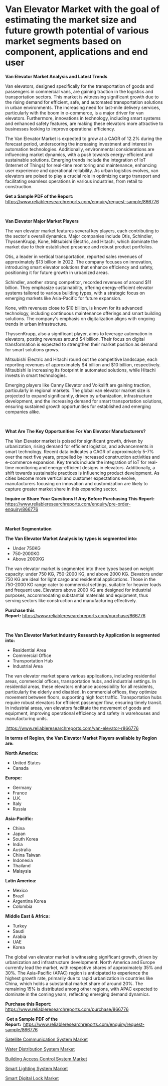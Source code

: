 <p><h1>Van Elevator Market with the goal of estimating the market size and future growth potential of various market segments based on component, applications and end user</h1></p><p><strong>Van Elevator Market Analysis and Latest Trends</strong></p>
<p><p>Van elevators, designed specifically for the transportation of goods and passengers in commercial vans, are gaining traction in the logistics and transportation sectors. This market is witnessing significant growth due to the rising demand for efficient, safe, and automated transportation solutions in urban environments. The increasing need for last-mile delivery services, particularly with the boom in e-commerce, is a major driver for van elevators. Furthermore, innovations in technology, including smart systems and enhanced safety features, are making these elevators more attractive to businesses looking to improve operational efficiency.</p><p>The Van Elevator Market is expected to grow at a CAGR of 12.2% during the forecast period, underscoring the increasing investment and interest in automation technologies. Additionally, environmental considerations are influencing market dynamics, with a push towards energy-efficient and sustainable solutions. Emerging trends include the integration of IoT (Internet of Things) for real-time monitoring and maintenance, enhancing user experience and operational reliability. As urban logistics evolves, van elevators are poised to play a crucial role in optimizing cargo transport and facilitating seamless operations in various industries, from retail to construction.</p></p>
<p><strong>Get a Sample PDF of the Report:&nbsp;</strong> <a href="https://www.reliableresearchreports.com/enquiry/request-sample/866776?utm_campaign=41&utm_medium=2&utm_source=Github&utm_content=ia&utm_term=19022025&utm_id=van-elevator">https://www.reliableresearchreports.com/enquiry/request-sample/866776</a></p>
<p>&nbsp;</p>
<p><strong>Van Elevator Major Market Players</strong></p>
<p><p>The van elevator market features several key players, each contributing to the sector's overall dynamics. Major companies include Otis, Schindler, ThyssenKrupp, Kone, Mitsubishi Electric, and Hitachi, which dominate the market due to their established presence and robust product portfolios. </p><p>Otis, a leader in vertical transportation, reported sales revenues of approximately $13 billion in 2022. The company focuses on innovation, introducing smart elevator solutions that enhance efficiency and safety, positioning it for future growth in urbanized areas.</p><p>Schindler, another strong competitor, recorded revenues of around $11 billion. They emphasize sustainability, offering energy-efficient elevator systems tailored to various building types, with a strategic focus on emerging markets like Asia-Pacific for future expansion.</p><p>Kone, with revenues close to $10 billion, is known for its advanced technology, including continuous maintenance offerings and smart building solutions. The company's emphasis on digitalization aligns with ongoing trends in urban infrastructure.</p><p>ThyssenKrupp, also a significant player, aims to leverage automation in elevators, posting revenues around $4 billion. Their focus on digital transformation is expected to strengthen their market position as demand for smart solutions grows.</p><p>Mitsubishi Electric and Hitachi round out the competitive landscape, each reporting revenues of approximately $4 billion and $10 billion, respectively. Mitsubishi is increasing its footprint in automated solutions, while Hitachi invests in smart technologies.</p><p>Emerging players like Canny Elevator and Volkslift are gaining traction, particularly in regional markets. The global van elevator market size is projected to expand significantly, driven by urbanization, infrastructure development, and the increasing demand for smart transportation solutions, ensuring sustained growth opportunities for established and emerging companies alike.</p></p>
<p>&nbsp;</p>
<p><strong>What Are The Key Opportunities For Van Elevator Manufacturers?</strong></p>
<p><p>The Van Elevator market is poised for significant growth, driven by urbanization, rising demand for efficient logistics, and advancements in smart technology. Recent data indicates a CAGR of approximately 5-7% over the next five years, propelled by increased construction activities and e-commerce expansion. Key trends include the integration of IoT for real-time monitoring and energy-efficient designs in elevators. Additionally, a shift towards sustainable practices is influencing product development. As cities become more vertical and customer expectations evolve, manufacturers focusing on innovation and customization are likely to capture greater market share in this expanding sector.</p></p>
<p><strong>Inquire or Share Your Questions If Any Before Purchasing This Report:</strong> <a href="https://www.reliableresearchreports.com/enquiry/pre-order-enquiry/866776?utm_campaign=41&utm_medium=2&utm_source=Github&utm_content=ia&utm_term=19022025&utm_id=van-elevator">https://www.reliableresearchreports.com/enquiry/pre-order-enquiry/866776</a></p>
<p>&nbsp;</p>
<p><strong>Market Segmentation</strong></p>
<p><strong>The Van Elevator Market Analysis by types is segmented into:</strong></p>
<p><ul><li>Under 750KG</li><li>750-2000KG</li><li>Above 2000KG</li></ul></p>
<p><p>The van elevator market is segmented into three types based on weight capacity: under 750 KG, 750-2000 KG, and above 2000 KG. Elevators under 750 KG are ideal for light cargo and residential applications. Those in the 750-2000 KG range cater to commercial settings, suitable for heavier loads and frequent use. Elevators above 2000 KG are designed for industrial purposes, accommodating substantial materials and equipment, thus serving sectors like construction and manufacturing effectively.</p></p>
<p><strong>Purchase this Report:&nbsp;</strong><a href="https://www.reliableresearchreports.com/purchase/866776?utm_campaign=41&utm_medium=2&utm_source=Github&utm_content=ia&utm_term=19022025&utm_id=van-elevator">https://www.reliableresearchreports.com/purchase/866776</a></p>
<p>&nbsp;</p>
<p><strong>The Van Elevator Market Industry Research by Application is segmented into:</strong></p>
<p><ul><li>Residential Area</li><li>Commercial Office</li><li>Transportation Hub</li><li>Industrial Area</li></ul></p>
<p><p>The van elevator market spans various applications, including residential areas, commercial offices, transportation hubs, and industrial settings. In residential areas, these elevators enhance accessibility for all residents, particularly the elderly and disabled. In commercial offices, they optimize movement between floors, supporting high foot traffic. Transportation hubs require robust elevators for efficient passenger flow, ensuring timely transit. In industrial areas, van elevators facilitate the movement of goods and equipment, improving operational efficiency and safety in warehouses and manufacturing units.</p></p>
<p><a href="https://www.reliableresearchreports.com/van-elevator-r866776?utm_campaign=41&utm_medium=2&utm_source=Github&utm_content=ia&utm_term=19022025&utm_id=van-elevator">&nbsp;https://www.reliableresearchreports.com/van-elevator-r866776</a></p>
<p><strong>In terms of Region, the Van Elevator Market Players available by Region are:</strong></p>
<p>
    <p> <strong> North America: </strong>
        <ul>
            <li>United States</li>
            <li>Canada</li>
        </ul>
        </p> 
    <p> <strong> Europe: </strong>
        <ul>
            <li>Germany</li>
            <li>France</li>
            <li>U.K.</li>
            <li>Italy</li>
            <li>Russia</li>
        </ul>
        </p> 
    <p> <strong> Asia-Pacific: </strong>
        <ul>
            <li>China</li>
            <li>Japan</li>
            <li>South Korea</li>
            <li>India</li>
            <li>Australia</li>
            <li>China Taiwan</li>
            <li>Indonesia</li>
            <li>Thailand</li>
            <li>Malaysia</li>
        </ul>
        </p> 
    <p> <strong> Latin America: </strong>
        <ul>
            <li>Mexico</li>
            <li>Brazil</li>
            <li>Argentina Korea</li>
            <li>Colombia</li>
        </ul>
        </p> 
    <p> <strong> Middle East & Africa: </strong>
        <ul>
            <li>Turkey</li>
            <li>Saudi</li>
            <li>Arabia</li>
            <li>UAE</li>
            <li>Korea</li>
        </ul>
    </p>
    </p>
<p><p>The global van elevator market is witnessing significant growth, driven by urbanization and infrastructure development. North America and Europe currently lead the market, with respective shares of approximately 35% and 30%. The Asia-Pacific (APAC) region is anticipated to experience the highest growth rate, primarily due to rapid urbanization in countries like China, which holds a substantial market share of around 20%. The remaining 15% is distributed among other regions, with APAC expected to dominate in the coming years, reflecting emerging demand dynamics.</p></p>
<p><strong>Purchase this Report: </strong><a href="https://www.reliableresearchreports.com/purchase/866776?utm_campaign=41&utm_medium=2&utm_source=Github&utm_content=ia&utm_term=19022025&utm_id=van-elevator">https://www.reliableresearchreports.com/purchase/866776</a></p>
<p>&nbsp;<strong>Get a Sample PDF of the Report:&nbsp;&nbsp;</strong><a href="https://www.reliableresearchreports.com/enquiry/request-sample/866776?utm_campaign=41&utm_medium=2&utm_source=Github&utm_content=ia&utm_term=19022025&utm_id=van-elevator">https://www.reliableresearchreports.com/enquiry/request-sample/866776</a></p>
<p><strong></strong></p>
<p><p><a href="https://github.com/xtysizov/Market-Research-Report-List-1/blob/main/satellite-communication-system-market.md?utm_campaign=41&utm_medium=2&utm_source=Github&utm_content=ia&utm_term=19022025&utm_id=van-elevator">Satellite Communication System Market</a></p><p><a href="https://github.com/djembashote/Market-Research-Report-List-1/blob/main/water-distribution-system-market.md?utm_campaign=41&utm_medium=2&utm_source=Github&utm_content=ia&utm_term=19022025&utm_id=van-elevator">Water Distribution System Market</a></p><p><a href="https://github.com/aiexisaliwan/Market-Research-Report-List-1/blob/main/building-access-control-system-market.md?utm_campaign=41&utm_medium=2&utm_source=Github&utm_content=ia&utm_term=19022025&utm_id=van-elevator">Building Access Control System Market</a></p><p><a href="https://github.com/philaphindo/Market-Research-Report-List-1/blob/main/smart-lighting-system-market.md?utm_campaign=41&utm_medium=2&utm_source=Github&utm_content=ia&utm_term=19022025&utm_id=van-elevator">Smart Lighting System Market</a></p><p><a href="https://github.com/vjorelaclliv/Market-Research-Report-List-1/blob/main/smart-digital-lock-market.md?utm_campaign=41&utm_medium=2&utm_source=Github&utm_content=ia&utm_term=19022025&utm_id=van-elevator">Smart Digital Lock Market</a></p></p>